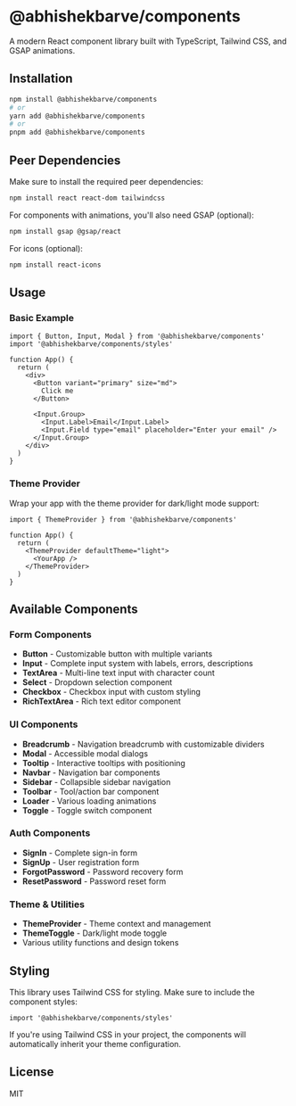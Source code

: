 # @abhishekbarve/components

A modern React component library built with TypeScript, Tailwind CSS, and GSAP animations.

## Installation

```bash
npm install @abhishekbarve/components
# or
yarn add @abhishekbarve/components
# or
pnpm add @abhishekbarve/components
```

## Peer Dependencies

Make sure to install the required peer dependencies:

```bash
npm install react react-dom tailwindcss
```

For components with animations, you'll also need GSAP (optional):

```bash
npm install gsap @gsap/react
```

For icons (optional):

```bash
npm install react-icons
```

## Usage

### Basic Example

```tsx
import { Button, Input, Modal } from '@abhishekbarve/components'
import '@abhishekbarve/components/styles'

function App() {
  return (
    <div>
      <Button variant="primary" size="md">
        Click me
      </Button>

      <Input.Group>
        <Input.Label>Email</Input.Label>
        <Input.Field type="email" placeholder="Enter your email" />
      </Input.Group>
    </div>
  )
}
```

### Theme Provider

Wrap your app with the theme provider for dark/light mode support:

```tsx
import { ThemeProvider } from '@abhishekbarve/components'

function App() {
  return (
    <ThemeProvider defaultTheme="light">
      <YourApp />
    </ThemeProvider>
  )
}
```

## Available Components

### Form Components

- **Button** - Customizable button with multiple variants
- **Input** - Complete input system with labels, errors, descriptions
- **TextArea** - Multi-line text input with character count
- **Select** - Dropdown selection component
- **Checkbox** - Checkbox input with custom styling
- **RichTextArea** - Rich text editor component

### UI Components

- **Breadcrumb** - Navigation breadcrumb with customizable dividers
- **Modal** - Accessible modal dialogs
- **Tooltip** - Interactive tooltips with positioning
- **Navbar** - Navigation bar components
- **Sidebar** - Collapsible sidebar navigation
- **Toolbar** - Tool/action bar component
- **Loader** - Various loading animations
- **Toggle** - Toggle switch component

### Auth Components

- **SignIn** - Complete sign-in form
- **SignUp** - User registration form
- **ForgotPassword** - Password recovery form
- **ResetPassword** - Password reset form

### Theme & Utilities

- **ThemeProvider** - Theme context and management
- **ThemeToggle** - Dark/light mode toggle
- Various utility functions and design tokens

## Styling

This library uses Tailwind CSS for styling. Make sure to include the component styles:

```tsx
import '@abhishekbarve/components/styles'
```

If you're using Tailwind CSS in your project, the components will automatically inherit your theme configuration.

## License

MIT
